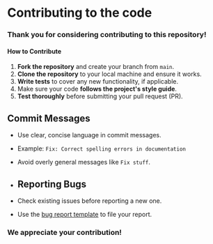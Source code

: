 # Contributing to the code
### Thank you for considering contributing to this repository!

#### How to Contribute

1. **Fork the repository** and create your branch from `main`.
2. **Clone the repository** to your local machine and ensure it works.
3. **Write tests** to cover any new functionality, if applicable.
4. Make sure your code **follows the project's style guide**.
5. **Test thoroughly** before submitting your pull request (PR).

## Commit Messages

- Use clear, concise language in commit messages.
- Example: `Fix: Correct spelling errors in documentation`
- Avoid overly general messages like `Fix stuff`.

- ## Reporting Bugs

- Check existing issues before reporting a new one.
- Use the [bug report template](.github/bug_report.md) to file your report.

 ### We appreciate your contribution!
